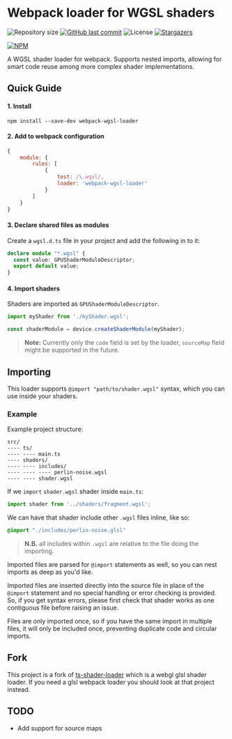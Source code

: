 # Webpack loader for WGSL shaders
![Repository size](https://img.shields.io/github/repo-size/danielfvm/webpack-wgsl-loader?color=39d45f) 
[![GitHub last commit](https://img.shields.io/github/last-commit/danielfvm/webpack-wgsl-loader?color=39d45f)](https://github.com/danielfvm/webpack-wgsl-loader/commits/master) 
![License](https://img.shields.io/badge/license-MIT-39d45f) 
[![Stargazers](https://img.shields.io/github/stars/danielfvm/webpack-wgsl-loader?color=39d45f&logo=github)](https://github.com/danielfvm/webpack-wgsl-loader/stargazers)

[![NPM](https://nodei.co/npm/webpack-wgsl-loader.png)](https://npmjs.org/package/webpack-wgsl-loader)

A WGSL shader loader for webpack. 
Supports nested imports, allowing for smart code reuse among more complex shader implementations. 

## Quick Guide

#### 1. Install

```shell
npm install --save-dev webpack-wgsl-loader
```

#### 2. Add to webpack configuration

```javascript
{
    module: {
        rules: [
            {
                test: /\.wgsl/,
                loader: 'webpack-wgsl-loader'
            }
        ]
    }
}
```
#### 3. Declare shared files as modules

Create a `wgsl.d.ts` file in your project and add the following in to it:

```ts
declare module "*.wgsl" {
  const value: GPUShaderModuleDescriptor;
  export default value;
}
```

#### 4. Import shaders

Shaders are imported as `GPUShaderModuleDescriptor`.
```javascript
import myShader from './myShader.wgsl';

const shaderModule = device.createShaderModule(myShader);
```
> **Note:** Currently only the `code` field is set by the loader, `sourceMap` field might be supported in the future.


## Importing

This loader supports `@import "path/to/shader.wgsl"` syntax, which you can
use inside your shaders.


### Example

Example project structure:
```
src/
---- ts/
---- ---- main.ts
---- shaders/
---- ---- includes/
---- ---- ---- perlin-noise.wgsl
---- ---- shader.wgsl
```

If we `import` `shader.wgsl` shader inside `main.ts`:

```javascript
import shader from '../shaders/fragment.wgsl';
```

We can have that shader include other `.wgsl` files inline, like so:

```sass
@import "./includes/perlin-noise.glsl"
```

> **N.B.** all includes within `.wgsl` are relative to the file doing the importing.

Imported files are parsed for `@import` statements as well, so you can nest
imports as deep as you'd like.

Imported files are inserted directly into the source file in place of the
`@import` statement and no special handling or error checking is provided. So,
if you get syntax errors, please first check that shader works as one 
contiguous file before raising an issue.

Files are only imported once, so if you have the same import in multiple
files, it will only be included once, preventing duplicate code and circular imports.


## Fork

This project is a fork of [ts-shader-loader](https://github.com/mentos1386/ts-shader-loader) which is a webgl glsl shader loader.
If you need a glsl webpack loader you should look at that project instead.


## TODO

+ Add support for source maps

